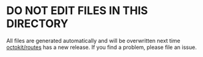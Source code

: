 # DO NOT EDIT FILES IN THIS DIRECTORY

All files are generated automatically and will be overwritten next time [octokit/routes](https://github.com/octokit/routes/) has a new release. If you find a problem, please file an issue.
